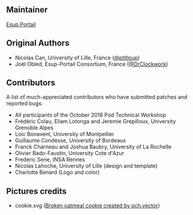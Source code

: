 Maintainer
----------
 [Esup Portail](https://www.esup-portail.org/)

Original Authors
----------------
* Nicolas Can, University of Lille, France ([@ptitloup](https://github.com/ptitloup))
* Joël Obled, Esup-Portail Consortium, France ([@DrClockwork](https://github.com/DrClockwork))

Contributors
----------------
A list of much-appreciated contributors who have submitted patches and reported bugs:
* All participants of the October 2018 Pod Technical Workshop
* Frédéric Colau, Eliam Lotonga and Jeremie Grepilloux, University Grenoble Alpes
* Loic Bonavent, University of Montpellier
* Guillaume Condesse, University of Bordeaux
* Franck Charneau and Joshua Baubry, University of La Rochelle
* Olivier Bado-Faustin, University Cote d'Azur
* Frederic Sene, INSA Rennes
* Nicolas Lahoche, University of Lille (design and template)
* Charlotte Benard (Logo and color)

Pictures credits
----------------
* cookie.svg ([Broken oatmeal cookie created by pch.vector](https://www.freepik.com/vectors/logo))
